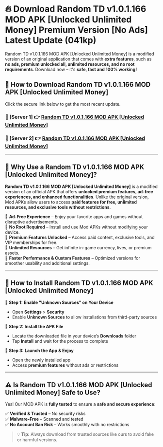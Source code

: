 # 🔥 Download Random TD v1.0.1.166 MOD APK [Unlocked Unlimited Money] Premium Version [No Ads] Latest Update (041kp) 

Random TD v1.0.1.166 MOD APK [Unlocked Unlimited Money] is a modified version of an original application that comes with **extra features**, such as **no ads, premium unlocked all, unlimited resources, and no root requirements**. Download now – it's **safe, fast and 100% working!**

## **📱 How to Download Random TD v1.0.1.166 MOD APK [Unlocked Unlimited Money]**  

Click the secure link below to get the most recent update.  

 ### **📌 [Server 1] 👉** [Random TD v1.0.1.166 MOD APK [Unlocked Unlimited Money]](https://apkcomod.com?title=Random_TD_v1.0.1.166_MOD_APK_[Unlocked_Unlimited_Money])

 ### **📌 [Server 2] 👉** [Random TD v1.0.1.166 MOD APK [Unlocked Unlimited Money]](https://apkcomod.com?title=Random_TD_v1.0.1.166_MOD_APK_[Unlocked_Unlimited_Money])

---

## **🤖 Why Use a Random TD v1.0.1.166 MOD APK [Unlocked Unlimited Money]?**  

**Random TD v1.0.1.166 MOD APK [Unlocked Unlimited Money]** is a modified version of an official APK that offers **unlocked premium features, ad-free experiences, and enhanced functionalities**. Unlike the original version, Mod APKs allow users to access **paid features for free, unlimited resources, and exclusive tools without restrictions**.

🔽 **Ad-Free Experience** – Enjoy your favorite apps and games without disruptive advertisements.  
🔽 **No Root Required** – Install and use Mod APKs without modifying your device.  
🔽 **Premium Features Unlocked** – Access paid content, exclusive tools, and VIP memberships for free.  
🔽 **Unlimited Resources** – Get infinite in-game currency, lives, or premium assets.  
🔽 **Faster Performance & Custom Features** – Optimized versions for smoother usability and additional settings.  

---

## **🚀 How to Install Random TD v1.0.1.166 MOD APK [Unlocked Unlimited Money]**  

**🔹 Step 1:** **Enable "Unknown Sources" on Your Device**  
- Open **Settings** > **Security**  
- Enable **Unknown Sources** to allow installations from third-party sources  

**🔹 Step 2:** **Install the APK File**  
- Locate the downloaded file in your device’s **Downloads** folder  
- Tap **Install** and wait for the process to complete  

**🔹 Step 3:** **Launch the App & Enjoy**  
- Open the newly installed app  
- Access **premium features** without ads or restrictions  

---

## **⚠️ Is Random TD v1.0.1.166 MOD APK [Unlocked Unlimited Money] Safe to Use?**  

Yes! Our MOD APK is **fully tested** to ensure a **safe and secure experience**:

✅ **Verified & Trusted** – No security risks  
✅ **Malware-Free** – Scanned and tested  
✅ **No Account Ban Risk** – Works smoothly with no restrictions  

> 💡 **Tip:** Always download from trusted sources like ours to avoid fake or harmful versions.